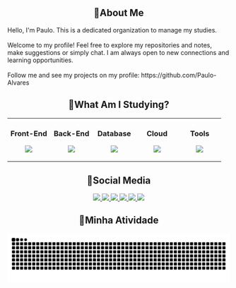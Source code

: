 ## <div align="center">👋About Me</div>

<p align="left">
  Hello, I'm Paulo. This is a dedicated organization to manage my studies. <br><br>
  Welcome to my profile! Feel free to explore my repositories and notes, <br>
  make suggestions or simply chat. I am always open to new connections and learning opportunities. <br><br>
  Follow me and see my projects on my profile: https://github.com/Paulo-Alvares
</p>

## <div align="center">📕What Am I Studying?</div>

<table align="center"><tr>
  <td valign="top" width="20%">
      
  ### <div align="center"> Front-End </div>
      
  <p align="center">
    <img src="https://skillicons.dev/icons?i=html,css,js&theme=dark&perline=3" />
  </p>
  </td>
  
  <td valign="top" width="20%">

  ### <div align="center"> Back-End </div>

  <p align="center">
    <img src="https://skillicons.dev/icons?i=nodejs,java,spring,python&theme=dark&perline=3" />
  </p>
  </td>
  
  <td valign="top" width="20%">

  ### <div align="center"> Database </div>

  <p align="center">
    <img src="https://skillicons.dev/icons?i=mysql,mongo&theme=dark&perline=3" />
  </p>
  </td>

  <td valign="top" width="20%">

  ### <div align="center"> Cloud </div>

  <p align="center">
    <img src="https://skillicons.dev/icons?i=azure&theme=dark&perline=3" />
  </p>
  </td>
  
  <td valign="top" width="20%">

  ### <div align="center"> Tools </div>

  <p align="center">
  <img src="https://skillicons.dev/icons?i=git&theme=dark&perline=3" />
  </p>
  </td>
</tr></table>

## <div align="center">📱Social Media</div>
<div align="center"> 
  <a href="https://github.com/Paulo-Alvares" target="_blank">
    <img src="https://img.shields.io/badge/GitHub-000000?style=for-the-badge&logo=github&logoColor=white" target="_blank">
  </a>
  <a href = "mailto:pauloalvares66@gmail.com">
    <img src="https://img.shields.io/badge/Gmail-D14836?style=for-the-badge&logo=gmail&logoColor=white" target="_blank">
  </a>
  <a href="https://www.linkedin.com/in/paulo-alvares/" target="_blank">
    <img src="https://img.shields.io/badge/-LinkedIn-%230077B5?style=for-the-badge&logo=linkedin&logoColor=white" target="_blank">
  </a> 
  <a href="https://www.instagram.com/paulo_10111/" target="_blank">
    <img src="https://img.shields.io/badge/-Instagram-%23E4405F?style=for-the-badge&logo=instagram&logoColor=white" target="_blank">
  </a>
  <a href="https://www.facebook.com/paulogabriel.alvares" target="_blank">
    <img src="https://img.shields.io/badge/Facebook-1877F2?style=for-the-badge&logo=facebook&logoColor=white" target="_blank">
  </a>
  <a href="https://codepen.io/Poulos-Alvares" target="_blank">
    <img src="https://img.shields.io/badge/Codepen-000000?style=for-the-badge&logo=codepen&logoColor=white" target="_blank">
  </a>
</div>

## <div align="center">🏃Minha Atividade</div>

<div align="center">
  <img src="https://github.com/Paulo-Alvares/Paulo-Alvares/blob/output/github-contribution-grid-snake-dark.svg" alt="snake gif">
</div>

